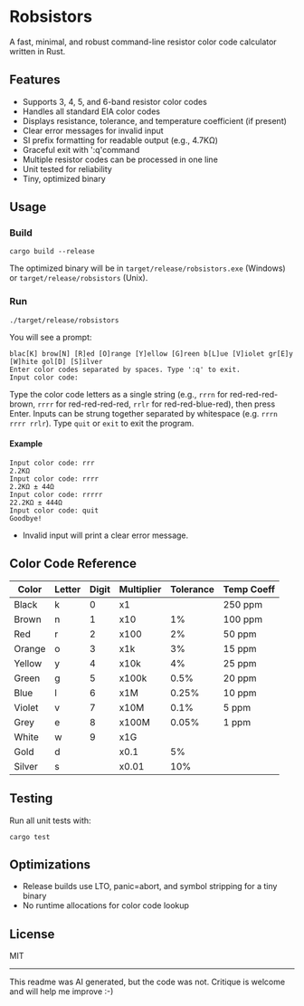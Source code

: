 # Robsistors

A fast, minimal, and robust command-line resistor color code calculator written in Rust.

## Features
- Supports 3, 4, 5, and 6-band resistor color codes
- Handles all standard EIA color codes
- Displays resistance, tolerance, and temperature coefficient (if present)
- Clear error messages for invalid input
- SI prefix formatting for readable output (e.g., 4.7KΩ)
- Graceful exit with ':q'command
- Multiple resistor codes can be processed in one line
- Unit tested for reliability
- Tiny, optimized binary

## Usage

### Build

```
cargo build --release
```

The optimized binary will be in `target/release/robsistors.exe` (Windows) or `target/release/robsistors` (Unix).

### Run

```
./target/release/robsistors
```


You will see a prompt:

```
blac[K] brow[N] [R]ed [O]range [Y]ellow [G]reen b[L]ue [V]iolet gr[E]y [W]hite gol[D] [S]ilver
Enter color codes separated by spaces. Type ':q' to exit.
Input color code:
```

Type the color code letters as a single string (e.g., `rrrn` for red-red-red-brown, `rrrr` for red-red-red-red, `rrlr` for red-red-blue-red), then press Enter. Inputs can be strung together separated by whitespace (e.g. `rrrn rrrr rrlr`). Type `quit` or `exit` to exit the program.

#### Example

```
Input color code: rrr
2.2KΩ
Input color code: rrrr
2.2KΩ ± 44Ω
Input color code: rrrrr
22.2KΩ ± 444Ω
Input color code: quit
Goodbye!
```

- Invalid input will print a clear error message.

## Color Code Reference

| Color   | Letter | Digit | Multiplier | Tolerance | Temp Coeff |
|---------|--------|-------|------------|-----------|------------|
| Black   | k      | 0     | x1         |           | 250 ppm    |
| Brown   | n      | 1     | x10        | 1%        | 100 ppm    |
| Red     | r      | 2     | x100       | 2%        | 50 ppm     |
| Orange  | o      | 3     | x1k        | 3%        | 15 ppm     |
| Yellow  | y      | 4     | x10k       | 4%        | 25 ppm     |
| Green   | g      | 5     | x100k      | 0.5%      | 20 ppm     |
| Blue    | l      | 6     | x1M        | 0.25%     | 10 ppm     |
| Violet  | v      | 7     | x10M       | 0.1%      | 5 ppm      |
| Grey    | e      | 8     | x100M      | 0.05%     | 1 ppm      |
| White   | w      | 9     | x1G        |           |            |
| Gold    | d      |       | x0.1       | 5%        |            |
| Silver  | s      |       | x0.01      | 10%       |            |

## Testing

Run all unit tests with:

```
cargo test
```

## Optimizations
- Release builds use LTO, panic=abort, and symbol stripping for a tiny binary
- No runtime allocations for color code lookup

## License

MIT

---

This readme was AI generated, but the code was not. Critique is welcome and will help me improve :-)    
